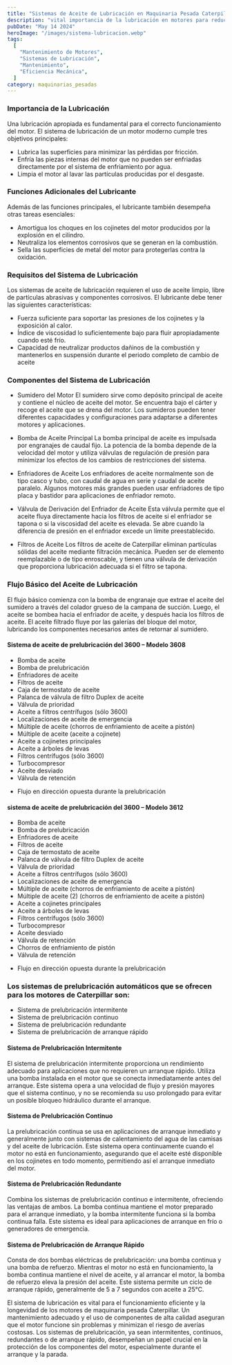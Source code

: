 ```yaml
---
title: "Sistemas de Aceite de Lubricación en Maquinaria Pesada Caterpillar "
description: "vital importancia de la lubricación en motores para reducir fricción, enfriar, limpiar y mantener eficientes los sistemas mecánicos"
pubDate: "May 14 2024"
heroImage: "/images/sistema-lubricacion.webp"
tags:
  [
    "Mantenimiento de Motores",
    "Sistemas de Lubricación",
    "Mantenimiento",
    "Eficiencia Mecánica",
  ]
category: maquinarias_pesadas
---
```


### Importancia de la Lubricación

Una lubricación apropiada es fundamental para el correcto funcionamiento del motor. El sistema de lubricación de un motor moderno cumple tres objetivos principales:

- Lubrica las superficies para minimizar las pérdidas por fricción.
- Enfría las piezas internas del motor que no pueden ser enfriadas directamente por el sistema de enfriamiento por agua.
- Limpia el motor al lavar las partículas producidas por el desgaste.

### Funciones Adicionales del Lubricante

Además de las funciones principales, el lubricante también desempeña otras tareas esenciales:

- Amortigua los choques en los cojinetes del motor producidos por la explosión en el cilindro.
- Neutraliza los elementos corrosivos que se generan en la combustión.
- Sella las superficies de metal del motor para protegerlas contra la oxidación.

### Requisitos del Sistema de Lubricación

Los sistemas de aceite de lubricación requieren el uso de aceite limpio, libre de partículas abrasivas y componentes corrosivos. El lubricante debe tener las siguientes características:

- Fuerza suficiente para soportar las presiones de los cojinetes y la exposición al calor.
- Índice de viscosidad lo suficientemente bajo para fluir apropiadamente cuando esté frío.
- Capacidad de neutralizar productos dañinos de la combustión y mantenerlos en suspensión durante el periodo completo de cambio de aceite

### Componentes del Sistema de Lubricación

- Sumidero del Motor
  El sumidero sirve como depósito principal de aceite y contiene el núcleo de aceite del motor. Se encuentra bajo el cárter y recoge el aceite que se drena del motor. Los sumideros pueden tener diferentes capacidades y configuraciones para adaptarse a diferentes motores y aplicaciones.

- Bomba de Aceite Principal
  La bomba principal de aceite es impulsada por engranajes de caudal fijo. La potencia de la bomba depende de la velocidad del motor y utiliza válvulas de regulación de presión para minimizar los efectos de los cambios de restricciones del sistema.

- Enfriadores de Aceite
  Los enfriadores de aceite normalmente son de tipo casco y tubo, con caudal de agua en serie y caudal de aceite paralelo. Algunos motores más grandes pueden usar enfriadores de tipo placa y bastidor para aplicaciones de enfriador remoto.

- Válvula de Derivación del Enfriador de Aceite
  Esta válvula permite que el aceite fluya directamente hacia los filtros de aceite si el enfriador se tapona o si la viscosidad del aceite es elevada. Se abre cuando la diferencia de presión en el enfriador excede un límite preestablecido.

- Filtros de Aceite
  Los filtros de aceite de Caterpillar eliminan partículas sólidas del aceite mediante filtración mecánica. Pueden ser de elemento reemplazable o de tipo enroscable, y tienen una válvula de derivación que proporciona lubricación adecuada si el filtro se tapona.

### Flujo Básico del Aceite de Lubricación

El flujo básico comienza con la bomba de engranaje que extrae el aceite del sumidero a través del colador grueso de la campana de succión. Luego, el aceite se bombea hacia el enfriador de aceite, y después hacia los filtros de aceite. El aceite filtrado fluye por las galerías del bloque del motor, lubricando los componentes necesarios antes de retornar al sumidero.

#### Sistema de aceite de prelubricación del 3600 – Modelo 3608

- Bomba de aceite
- Bomba de prelubricación
- Enfriadores de aceite
- Filtros de aceite
- Caja de termostato de aceite
- Palanca de válvula de filtro Duplex de aceite
- Válvula de prioridad
- Aceite a filtros centrífugos (sólo 3600)
- Localizaciones de aceite de emergencia
- Múltiple de aceite (chorros de enfriamiento de aceite a pistón)
- Múltiple de aceite (aceite a cojinete)
- Aceite a cojinetes principales
- Aceite a árboles de levas
- Filtros centrífugos (sólo 3600)
- Turbocompresor
- Aceite desviado
- Válvula de retención

* Flujo en dirección opuesta durante la prelubricación

#### sistema de aceite de prelubricación del 3600 – Modelo 3612

- Bomba de aceite
- Bomba de prelubricación
- Enfriadores de aceite
- Filtros de aceite
- Caja de termostato de aceite
- Palanca de válvula de filtro Duplex de aceite
- Válvula de prioridad
- Aceite a filtros centrífugos (sólo 3600)
- Localizaciones de aceite de emergencia
- Múltiple de aceite (chorros de enfriamiento de aceite a pistón)
- Múltiple de aceite (2) (chorros de enfriamiento de aceite a pistón)
- Aceite a cojinetes principales
- Aceite a árboles de levas
- Filtros centrífugos (sólo 3600)
- Turbocompresor
- Aceite desviado
- Válvula de retención
- Chorros de enfriamiento de pistón
- Válvula de retención

* Flujo en dirección opuesta durante la prelubricación

### Los sistemas de prelubricación automáticos que se ofrecen para los motores de Caterpillar son:

- Sistema de prelubricación intermitente
- Sistema de prelubricación continuo
- Sistema de prelubricación redundante
- Sistema de prelubricación de arranque rápido

#### Sistema de Prelubricación Intermitente

El sistema de prelubricación intermitente proporciona un rendimiento adecuado para aplicaciones que no requieren un arranque rápido. Utiliza una bomba instalada en el motor que se conecta inmediatamente antes del arranque. Este sistema opera a una velocidad de flujo y presión mayores que el sistema continuo, y no se recomienda su uso prolongado para evitar un posible bloqueo hidráulico durante el arranque.

#### Sistema de Prelubricación Continuo

La prelubricación continua se usa en aplicaciones de arranque inmediato y generalmente junto con sistemas de calentamiento del agua de las camisas y del aceite de lubricación. Este sistema opera continuamente cuando el motor no está en funcionamiento, asegurando que el aceite esté disponible en los cojinetes en todo momento, permitiendo así el arranque inmediato del motor.

#### Sistema de Prelubricación Redundante

Combina los sistemas de prelubricación continuo e intermitente, ofreciendo las ventajas de ambos. La bomba continua mantiene el motor preparado para el arranque inmediato, y la bomba intermitente funciona si la bomba continua falla. Este sistema es ideal para aplicaciones de arranque en frío o generadores de emergencia.

#### Sistema de Prelubricación de Arranque Rápido

Consta de dos bombas eléctricas de prelubricación: una bomba continua y una bomba de refuerzo. Mientras el motor no está en funcionamiento, la bomba continua mantiene el nivel de aceite, y al arrancar el motor, la bomba de refuerzo eleva la presión del aceite. Este sistema permite un ciclo de arranque rápido, generalmente de 5 a 7 segundos con aceite a 25°C.

El sistema de lubricación es vital para el funcionamiento eficiente y la longevidad de los motores de maquinaria pesada Caterpillar. Un mantenimiento adecuado y el uso de componentes de alta calidad aseguran que el motor funcione sin problemas y minimizan el riesgo de averías costosas. Los sistemas de prelubricación, ya sean intermitentes, continuos, redundantes o de arranque rápido, desempeñan un papel crucial en la protección de los componentes del motor, especialmente durante el arranque y la parada.
